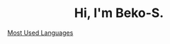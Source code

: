 <h1 align="center">Hi, I'm Beko-S. </h1>

[Most Used Languages](https://github-readme-stats.vercel.app/api/top-langs/?username=Beko-S&theme=radical)



